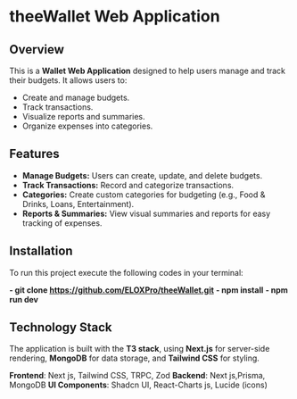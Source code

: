 # theeWallet Web Application

## Overview

This is a **Wallet Web Application** designed to help users manage and track their budgets. It allows users to:

- Create and manage budgets.
- Track transactions.
- Visualize reports and summaries.
- Organize expenses into categories.

## Features

- **Manage Budgets:** Users can create, update, and delete budgets.
- **Track Transactions:** Record and categorize transactions.
- **Categories:** Create custom categories for budgeting (e.g., Food & Drinks, Loans, Entertainment).
- **Reports & Summaries:** View visual summaries and reports for easy tracking of expenses.

## Installation

To run this project execute the following codes in your terminal:

   **- git clone https://github.com/ELOXPro/theeWallet.git**
   **- npm install**
  **- npm run dev**

## Technology Stack

The application is built with the **T3 stack**, using **Next.js** for server-side rendering, **MongoDB** for data storage, and **Tailwind CSS** for styling.

**Frontend**: Next js, Tailwind CSS, TRPC, Zod
**Backend**: Next js,Prisma, MongoDB
**UI Components**: Shadcn UI, React-Charts js, Lucide (icons)
